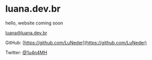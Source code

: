 # luana.dev.br
hello, website coming soon

luana@luana.dev.br


GitHub: [https://github.com/LuNeder](https://github.com/LuNeder)

Twitter: [@1u4n4MH](https://twitter.com/1u4n4MH)
